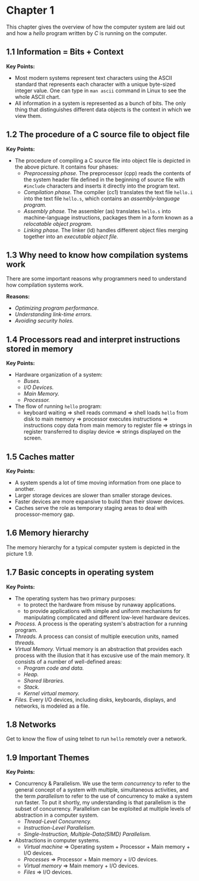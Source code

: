 # Chapter 1

This chapter gives the overview of how the computer system are laid out and how a *hello* program written by *C* is running on the computer.

## 1.1 Information = Bits + Context

**Key Points:**

* Most modern systems represent text characters using the ASCII standard that represents each character with a unique byte-sized integer value. One can type in `man ascii` command in Linux to see the whole ASCII chart.
* All information in a system is represented as a bunch of bits. The only thing that distinguishes different data objects is the context in which we view them.

## 1.2 The procedure of a C source file to object file

**Key Points:**

* The procedure of compiling a C source file into object file is depicted in the above picture. It contains four phases:
  * *Preprocessing phase.* The preprocessor (cpp) reads the contents of the system header file defined in the beginning of source file with `#include` characters and inserts it directly into the program text.
  * *Compilation phase.* The compiler (cc1) translates the text file `hello.i` into the text file `hello.s`, which contains an *assembly-language program.*
  * *Assembly phase.* The assembler (as) translates `hello.s` into machine-language instructions, packages them in a form known as a *relocatable object program*.
  * *Linking phase.* The linker (ld) handles different object files merging together into an *executable object file.*

## 1.3 Why need to know how compilation systems work

There are some important reasons why programmers need to understand how compilation systems work.

**Reasons:**

* *Optimizing program performance.*
* *Understanding link-time errors.*
* *Avoiding security holes.*

## 1.4 Processors read and interpret instructions stored in memory

**Key Points:**

* Hardware organization of a system:
  * *Buses.*
  * *I/O Devices.*
  * *Main Memory.*
  * *Processor.*
* The flow of running `hello` program:
  * keyboard waiting => shell reads command => shell loads `hello` from disk to main memory => processor executes instructions => instructions copy data from main memory to register file => strings in register transferred to display device => strings displayed on the screen.

## 1.5 Caches matter

**Key Points:**

* A system spends a lot of time moving information from one place to another.
* Larger storage devices are slower than smaller storage devices.
* Faster devices are more expansive to build than their slower devices.
* Caches serve the role as temporary staging areas to deal with processor-memory gap.

## 1.6 Memory hierarchy

The memory hierarchy for a typical computer system is depicted in the picture 1.9.

## 1.7 Basic concepts in operating system

**Key Points:**

* The operating system has two primary purposes:
  * to protect the hardware from misuse by runaway applications.
  * to provide applications with simple and uniform mechanisms for manipulating complicated and different low-level hardware devices.
* *Process.* A process is the operating system's abstraction for a running program.
* *Threads.* A process can consist of multiple execution units, named *threads.*
* *Virtual Memory.* Virtual memory is an abstraction that provides each process with the illusion that it has excusive use of the main memory. It consists of a number of well-defined areas:
  * *Program code and data.*
  * *Heap.*
  * *Shared libraries.*
  * *Stack.*
  * *Kernel virtual memory.*
* *Files.* Every I/O devices, including disks, keyboards, displays, and networks, is modeled as a file.

## 1.8 Networks

Get to know the flow of using telnet to run `hello` remotely over a network.

## 1.9 Important Themes

**Key Points:**

* Concurrency & Parallelism.  We use the term *concurrency* to refer to the general concept of a system with multiple, simultaneous activities, and the term *parallelism* to refer to the use of concurrency to make a system run faster. To put it shortly, my understanding is that parallelism is the subset of concurrency. Parallelism can be exploited at multiple levels of abstraction in a computer system.
  * *Thread-Level Concurrency.*
  * *Instruction-Level Parallelism.*
  * *Single-Instruction, Multiple-Data(SIMD) Parallelism.*
* Abstractions in computer systems.
  * *Virtual machine* => Operating system + Processor + Main memory + I/O devices.
  * *Processes* => Processor + Main memory + I/O devices.
  * *Virtual memory* => Main memory + I/O devices.
  * *Files* => I/O devices.